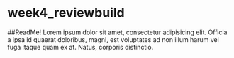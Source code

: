 # week4_reviewbuild
##ReadMe! 
Lorem ipsum dolor sit amet, consectetur adipisicing elit. Officia a ipsa id quaerat doloribus, magni, est voluptates ad non illum harum vel fuga itaque quam ex at. Natus, corporis distinctio.